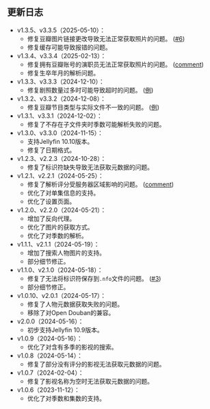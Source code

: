 ## 更新日志
- v1.3.5、v3.3.5（2025-05-10）：
  - 修复豆瓣图片链接更改导致无法正常获取照片的问题。 ([#6](https://github.com/Xzonn/JellyfinPluginDouban/issues/6))
  - 修复缓存可能导致报错的问题。
- v1.3.4、v3.3.4（2025-02-13）：
  - 修复拥有豆瓣账号的演职员无法正常获取照片的问题。 ([comment](https://github.com/Xzonn/xzonn.github.io/discussions/22#discussioncomment-12182968))
  - 修复生卒年月的解析问题。
- v1.3.3、v3.3.3（2024-12-10）：
  - 修复剧照数量过多时可能导致超时的问题。 ([例](https://movie.douban.com/subject/26816519/photos?type=S))
- v1.3.2、v3.3.2（2024-12-08）：
  - 修复豆瓣节目类型与实际文件不一致的问题。 ([例](https://movie.douban.com/subject/35952098/))
- v1.3.1、v3.3.1（2024-12-02）：
  - 修复了不存在子文件夹时季数可能解析失败的问题。
- v1.3.0、v3.3.0（2024-11-15）：
  - 支持Jellyfin 10.10版本。
  - 修复了日期格式。
- v1.2.3、v2.2.3（2024-10-28）：
  - 修复了标识符缺失导致无法获取元数据的问题。
- v1.2.1、v2.2.1（2024-05-25）：
  - 修复了解析评分受服务器区域影响的问题。 ([comment](https://github.com/Xzonn/xzonn.github.io/discussions/22#discussioncomment-9545154))
  - 优化了对单集信息的支持。
  - 优化了设置页面。
- v1.2.0、v2.2.0（2024-05-21）：
  - 增加了反向代理。
  - 优化了图片的获取方式。
  - 优化了对季数的解析。
- v1.1.1、v2.1.1（2024-05-19）：
  - 增加了搜索人物图片的支持。
  - 部分细节修正。
- v1.1.0、v2.1.0（2024-05-18）：
  - 修复了无法将标识符保存到`.nfo`文件的问题。 ([#3](https://github.com/Xzonn/JellyfinPluginDouban/issues/3))
  - 部分细节修正。
- v1.0.10、v2.0.1（2024-05-17）：
  - 修复了人物元数据获取失败的问题。
  - 移除了对Open Douban的兼容。
- v2.0.0（2024-05-16）：
  - 初步支持Jellyfin 10.9版本。
- v1.0.9（2024-05-16）：
  - 优化了对含有多季的影视的搜索。
- v1.0.8（2024-05-14）：
  - 修复了部分没有评分的影视无法获取元数据的问题。
- v1.0.7（2024-02-04）：
  - 修复了影视名称为空时无法获取元数据的问题。
- v1.0.6（2023-11-12）：
  - 优化了对季数和集数的支持。
